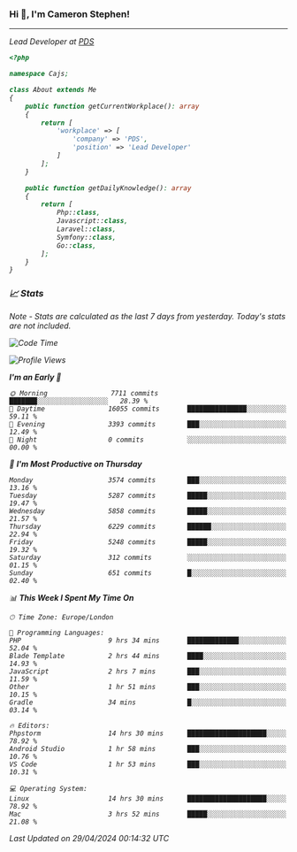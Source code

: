 ### Hi 👋, I'm Cameron Stephen!
<hr>
<p><em>Lead Developer at <a href="https://prindatasolutions.co.uk">PDS</a></p>


```php
<?php

namespace Cajs;

class About extends Me
{
    public function getCurrentWorkplace(): array
    {
        return [
            'workplace' => [
                'company' => 'PDS',
                'position' => 'Lead Developer'
            ]
        ];
    }

    public function getDailyKnowledge(): array
    {
        return [
            Php::class,
            Javascript::class,
            Laravel::class,
            Symfony::class,
            Go::class,
        ];
    }
}
```

### 📈 Stats
<p><em>Note - Stats are calculated as the last 7 days from yesterday. Today's stats are not included.</em></p>


<!--START_SECTION:waka-->
![Code Time](http://img.shields.io/badge/Code%20Time-3%2C786%20hrs%2040%20mins-blue)

![Profile Views](http://img.shields.io/badge/Profile%20Views-0-blue)

**I'm an Early 🐤** 

```text
🌞 Morning                7711 commits        ███████░░░░░░░░░░░░░░░░░░   28.39 % 
🌆 Daytime                16055 commits       ███████████████░░░░░░░░░░   59.11 % 
🌃 Evening                3393 commits        ███░░░░░░░░░░░░░░░░░░░░░░   12.49 % 
🌙 Night                  0 commits           ░░░░░░░░░░░░░░░░░░░░░░░░░   00.00 % 
```
📅 **I'm Most Productive on Thursday** 

```text
Monday                   3574 commits        ███░░░░░░░░░░░░░░░░░░░░░░   13.16 % 
Tuesday                  5287 commits        █████░░░░░░░░░░░░░░░░░░░░   19.47 % 
Wednesday                5858 commits        █████░░░░░░░░░░░░░░░░░░░░   21.57 % 
Thursday                 6229 commits        ██████░░░░░░░░░░░░░░░░░░░   22.94 % 
Friday                   5248 commits        █████░░░░░░░░░░░░░░░░░░░░   19.32 % 
Saturday                 312 commits         ░░░░░░░░░░░░░░░░░░░░░░░░░   01.15 % 
Sunday                   651 commits         █░░░░░░░░░░░░░░░░░░░░░░░░   02.40 % 
```


📊 **This Week I Spent My Time On** 

```text
🕑︎ Time Zone: Europe/London

💬 Programming Languages: 
PHP                      9 hrs 34 mins       █████████████░░░░░░░░░░░░   52.04 % 
Blade Template           2 hrs 44 mins       ████░░░░░░░░░░░░░░░░░░░░░   14.93 % 
JavaScript               2 hrs 7 mins        ███░░░░░░░░░░░░░░░░░░░░░░   11.59 % 
Other                    1 hr 51 mins        ███░░░░░░░░░░░░░░░░░░░░░░   10.15 % 
Gradle                   34 mins             █░░░░░░░░░░░░░░░░░░░░░░░░   03.14 % 

🔥 Editors: 
Phpstorm                 14 hrs 30 mins      ████████████████████░░░░░   78.92 % 
Android Studio           1 hr 58 mins        ███░░░░░░░░░░░░░░░░░░░░░░   10.76 % 
VS Code                  1 hr 53 mins        ███░░░░░░░░░░░░░░░░░░░░░░   10.31 % 

💻 Operating System: 
Linux                    14 hrs 30 mins      ████████████████████░░░░░   78.92 % 
Mac                      3 hrs 52 mins       █████░░░░░░░░░░░░░░░░░░░░   21.08 % 
```


 Last Updated on 29/04/2024 00:14:32 UTC
<!--END_SECTION:waka-->
